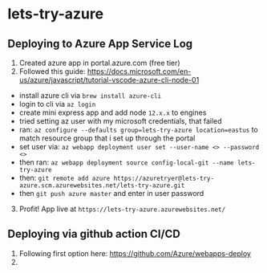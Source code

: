 # lets-try-azure


## Deploying to Azure App Service Log
1. Created azure app in portal.azure.com (free tier)
2. Followed this guide: https://docs.microsoft.com/en-us/azure/javascript/tutorial-vscode-azure-cli-node-01
  - install azure cli via `brew install azure-cli`
  - login to cli via `az login`
  - create mini express app and add node `12.x.x` to engines
  - tried setting az user with my microsoft credentials, that failed
  - ran: `az configure --defaults group=lets-try-azure location=eastus` to match resource group that i set up through the portal
  - set user via: `az webapp deployment user set --user-name <> --password <>`
  - then ran: `az webapp deployment source config-local-git --name lets-try-azure`
  - then: `git remote add azure https://azuretryer@lets-try-azure.scm.azurewebsites.net/lets-try-azure.git`
  - then `git push azure master` and enter in user password
3. Profit! App live at `https://lets-try-azure.azurewebsites.net/`

## Deploying via github action CI/CD
1. Following first option here: https://github.com/Azure/webapps-deploy
2. 